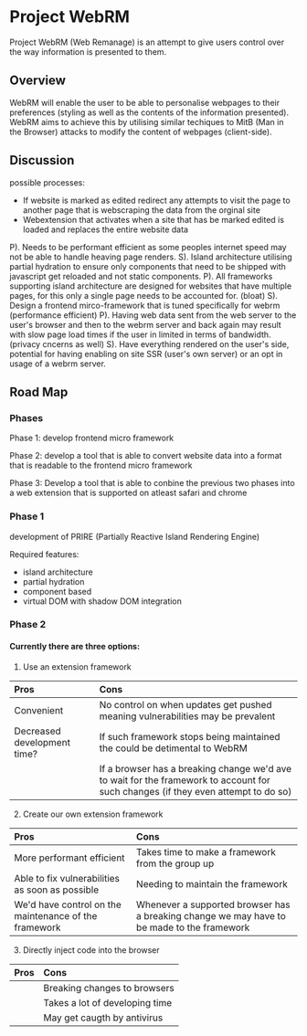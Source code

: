 # Project WebRM

Project WebRM (Web Remanage) is an attempt to give users control over the way information is presented to them.

## Overview

WebRM will enable the user to be able to personalise webpages to their preferences (styling as well as the contents of the information presented). WebRM aims to achieve this by utilising similar techiques to MitB (Man in the Browser) attacks to modify the content of webpages (client-side).

## Discussion

possible processes:
 - If website is marked as edited redirect any attempts to visit the page to another page that is webscraping the data from the orginal site
 - Webextension that activates when a site that has be marked edited is loaded and replaces the entire website data

P).
    Needs to be performant efficient as some peoples internet speed may not be able to handle heaving page renders.
S).
    Island architecture utilising partial hydration to ensure only components that need to be shipped with javascript get reloaded and not static components.
P).
    All frameworks supporting island architecture are designed for websites that have multiple pages, for this only a single page needs to be accounted for. (bloat)
S).
    Design a frontend mirco-framework that is tuned specifically for webrm (performance efficient)
P).
    Having web data sent from the web server to the user's browser and then to the webrm server and back again may result with slow page load times if the user in limited in terms of bandwidth. (privacy cncerns as well)
S).
    Have everything rendered on the user's side, potential for having enabling on site SSR (user's own server) or an opt in usage of a webrm server.

## Road Map

### Phases
Phase 1:
    develop frontend micro framework

Phase 2:
    develop a tool that is able to convert website data into a format that is readable to the frontend micro framework

Phase 3:
    Develop a tool that is able to conbine the previous two phases into a web extension that is supported on atleast safari and chrome

### Phase 1
development of PRIRE (Partially Reactive Island Rendering Engine)

Required features:
 - island architecture
 - partial hydration
 - component based
 - virtual DOM with shadow DOM integration

### Phase 2

#### Currently there are three options:
1. Use an extension framework

|Pros|Cons|
|:-|:-|
|Convenient|No control on when updates get pushed meaning vulnerabilities may be prevalent|
|Decreased development time?|If such framework stops being maintained the could be detimental to WebRM|
||If a browser has a breaking change we'd ave to wait for the framework to account for such changes (if they even attempt to do so)|

2. Create our own extension framework

|Pros|Cons|
|:-|:-|
|More performant efficient|Takes time to make a framework from the group up|
|Able to fix vulnerabilities as soon as possible|Needing to maintain the framework|
|We'd have control on the maintenance of the framework|Whenever a supported browser has a breaking change we may have to be made to the framework|

3. Directly inject code into the browser

|Pros|Cons|
|:-|:-|
||Breaking changes to browsers|
||Takes a lot of developing time|
||May get caugth by antivirus|
